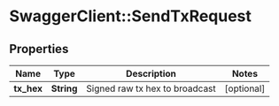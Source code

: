 # SwaggerClient::SendTxRequest

## Properties
Name | Type | Description | Notes
------------ | ------------- | ------------- | -------------
**tx_hex** | **String** | Signed raw tx hex to broadcast | [optional] 


